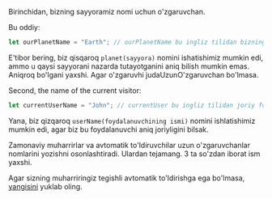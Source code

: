 Birinchidan, bizning sayyoramiz nomi uchun o'zgaruvchan.

Bu oddiy:

```js
let ourPlanetName = "Earth"; // ourPlanetName bu ingliz tilidan bizning saroyamizning ismi degani Earth esa bu Yer
```

E'tibor bering, biz qisqaroq `planet(sayyora)` nomini ishatishimiz mumkin edi, ammo u qaysi sayyorani nazarda tutayotganini aniq bilish mumkin emas. Aniqroq bo'lgani yaxshi. Agar o'zgaruvhi judaUzunO'zgaruvchan bo'lmasa.

Second, the name of the current visitor:

```js
let currentUserName = "John"; // currentUser bu ingliz tilidan joriy foydalanuvchining ismi degani
```

Yana, biz qizqaroq `userName(foydalanuvchining ismi)` nomini ishlatishimiz mumkin edi, agar biz bu foydalanuvchi aniq joriyligini bilsak.

Zamonaviy muharrirlar va avtomatik to'ldiruvchilar uzun o'zgaruvchanlar nomlarini yozishni osonlashtiradi. Ulardan tejamang. 3 ta so'zdan iborat ism yaxshi.

Agar sizning muharriringiz tegishli avtomatik to'ldirishga ega bo'lmasa, [yangisini](/code-editors) yuklab oling.
